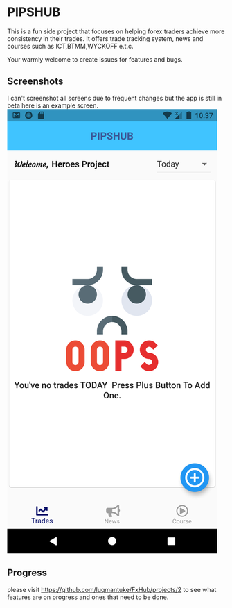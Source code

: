 # PIPSHUB

This is a fun side project that focuses on helping forex traders achieve more consistency in their trades. It offers trade tracking system, news and courses such as ICT,BTMM,WYCKOFF e.t.c.

Your warmly welcome to create issues for features and bugs.

## Screenshots
I can't screenshot all screens due to frequent changes but the app is still in beta here is an example screen.
<img src="Screenshot_1631734672.png">

## Progress

please visit https://github.com/luqmantuke/FxHub/projects/2 to see what features are on progress and ones that need to be done.
